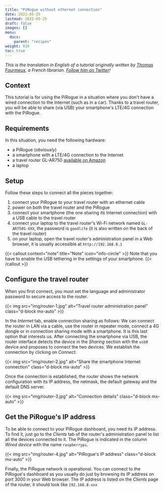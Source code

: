 ```yaml
---
title: "PiRogue without ethernet connection"
date: 2022-05-25
lastmod: 2022-05-25
draft: false
images: []
menu:
  docs:
    parent: "recipes"
weight: 910
toc: true
---
```


*This is the translation in English of a tutorial originally written by [Thomas Fourmeux](https://biblionumericus.fr), a French librarian. [Follow him on Twitter](https://twitter.com/fourmeux)!*

## Context
This tutorial is for using the PiRogue in a situation where you don't have a wired connection to the Internet (such as in a car). Thanks to a travel router, you will be able to share (via USB) your smartphone's LTE/4G connection with the PiRogue.

## Requirements
In this situation, you need the following hardware:
* a PiRogue (*obviously*)
* a smartphone with a LTE/4G connection to the Internet
* a travel router GL-AR750 [available on Amazon](https://www.amazon.com/GL-iNET-GL-AR750S-Ext-Gigabit-pre-Installed-Included/dp/B07GBXMBQF)
* a laptop

## Setup
Follow these steps to connect all the pieces together:
1. connect your PiRogue to your travel router with an ethernet cable
2. power on both the travel router and the PiRogue
3. connect your smartphone (the one sharing its Internet connection) with a USB cable to the travel router
4. connect your laptop to the travel router's Wi-Fi network named `GL-AR750S-XXX`, the password is `goodlife` (it is also written on the back of the travel router)
5. on your laptop, open the travel router's administration panel in a Web browser, it is usually accessible at `http://192.168.8.1`

{{< callout context="note" title="Note" icon="info-circle" >}}
Note that you have to enable the USB tethering in the settings of your smartphone.
{{< /callout >}}

## Configure the travel router
When you first connect, you must set the language and administrator password to secure access to the router. 

{{< img src="img/router-1.jpg" alt="Travel router administration panel" class="d-block mx-auto" >}}

In the *Internet* tab, enable connection sharing as follows:
We can connect the router in LAN via a cable, use the router in repeater mode, connect a 4G dongle or in connection sharing mode with a smartphone. It is this last option that interests us. After connecting the smartphone via USB, the router interface detects the device in the *Sharing* section with the `usb0` device and proposes to connect the two devices. We establish the connection by clicking on *Connect*. 

{{< img src="img/router-2.jpg" alt="Share the smartphone Internet connection" class="d-block mx-auto" >}}

Once the connection is established, the router shows the network configuration with its IP address, the netmask, the default gateway and the default DNS server.

{{< img src="img/router-3.jpg" alt="Connection details" class="d-block mx-auto" >}}

## Get the PiRogue's IP address
To be able to connect to your PiRogue dashboard, you need its IP address. To find it, just go to the *Clients* tab of the router's administration panel to list all the devices connected to it. The PiRogue is indicated in the column *Wired device* with the name `raspberrypi`.


{{< img src="img/router-4.jpg" alt="PiRogue's IP address" class="d-block mx-auto" >}}

Finally, the PiRogue network is operational. You can connect to the PiRogue's dashboard as you usually do just by browsing its IP address on port 3000 in your Web browser. The IP address is listed on the *Clients* page of the router, it should look like `192.168.8.xxx` 

